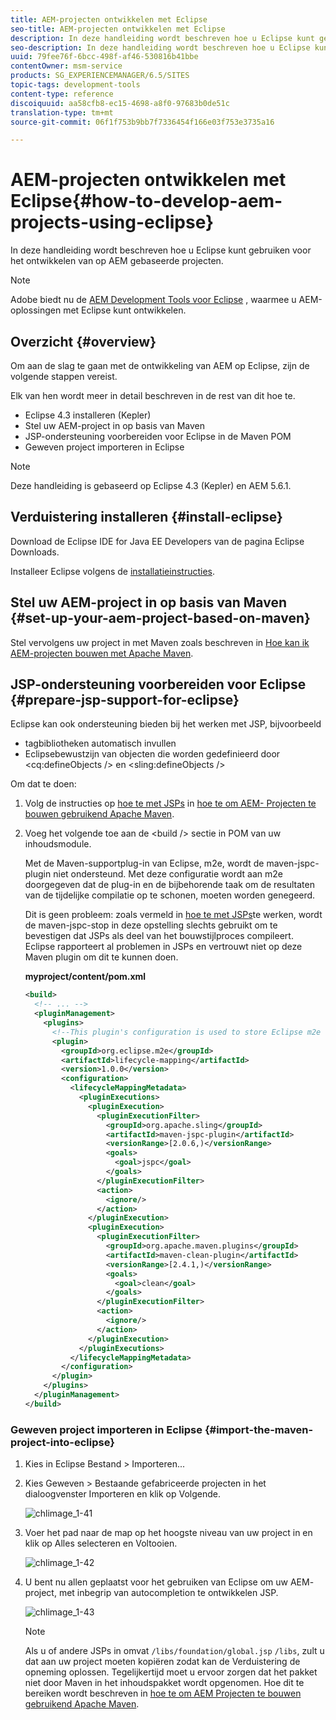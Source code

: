 ```yaml
---
title: AEM-projecten ontwikkelen met Eclipse
seo-title: AEM-projecten ontwikkelen met Eclipse
description: In deze handleiding wordt beschreven hoe u Eclipse kunt gebruiken voor het ontwikkelen van op AEM gebaseerde projecten
seo-description: In deze handleiding wordt beschreven hoe u Eclipse kunt gebruiken voor het ontwikkelen van op AEM gebaseerde projecten
uuid: 79fee76f-6bcc-498f-af46-530816b41bbe
contentOwner: msm-service
products: SG_EXPERIENCEMANAGER/6.5/SITES
topic-tags: development-tools
content-type: reference
discoiquuid: aa58cfb8-ec15-4698-a8f0-97683b0de51c
translation-type: tm+mt
source-git-commit: 06f1f753b9bb7f7336454f166e03f753e3735a16

---
```



# AEM-projecten ontwikkelen met Eclipse{#how-to-develop-aem-projects-using-eclipse}

In deze handleiding wordt beschreven hoe u Eclipse kunt gebruiken voor het ontwikkelen van op AEM gebaseerde projecten.

>[!NOTE]
>
>Adobe biedt nu de [AEM Development Tools voor Eclipse](/help/sites-developing/aem-eclipse.md) , waarmee u AEM-oplossingen met Eclipse kunt ontwikkelen.

## Overzicht {#overview}

Om aan de slag te gaan met de ontwikkeling van AEM op Eclipse, zijn de volgende stappen vereist.

Elk van hen wordt meer in detail beschreven in de rest van dit hoe te.

* Eclipse 4.3 installeren (Kepler)
* Stel uw AEM-project in op basis van Maven
* JSP-ondersteuning voorbereiden voor Eclipse in de Maven POM
* Geweven project importeren in Eclipse

>[!NOTE]
>
>Deze handleiding is gebaseerd op Eclipse 4.3 (Kepler) en AEM 5.6.1.

## Verduistering installeren {#install-eclipse}

Download de Eclipse IDE for Java EE Developers van de pagina [](https://www.eclipse.org/downloads/)Eclipse Downloads.

Installeer Eclipse volgens de [installatieinstructies](https://wiki.eclipse.org/Eclipse/Installation).

## Stel uw AEM-project in op basis van Maven {#set-up-your-aem-project-based-on-maven}

Stel vervolgens uw project in met Maven zoals beschreven in [Hoe kan ik AEM-projecten bouwen met Apache Maven](/help/sites-developing/ht-projects-maven.md).

## JSP-ondersteuning voorbereiden voor Eclipse {#prepare-jsp-support-for-eclipse}

Eclipse kan ook ondersteuning bieden bij het werken met JSP, bijvoorbeeld

* tagbibliotheken automatisch invullen
* Eclipsebewustzijn van objecten die worden gedefinieerd door &lt;cq:defineObjects /> en &lt;sling:defineObjects />

Om dat te doen:

1. Volg de instructies op [hoe te met JSPs](/help/sites-developing/ht-projects-maven.md#how-to-work-with-jsps) in [hoe te om AEM- Projecten te bouwen gebruikend Apache Maven](/help/sites-developing/ht-projects-maven.md).
1. Voeg het volgende toe aan de &lt;build /> sectie in POM van uw inhoudsmodule.

   Met de Maven-supportplug-in van Eclipse, m2e, wordt de maven-jspc-plugin niet ondersteund. Met deze configuratie wordt aan m2e doorgegeven dat de plug-in en de bijbehorende taak om de resultaten van de tijdelijke compilatie op te schonen, moeten worden genegeerd.

   Dit is geen probleem: zoals vermeld in [hoe te met JSPs](/help/sites-developing/ht-projects-maven.md#how-to-work-with-jsps)te werken, wordt de maven-jspc-stop in deze opstelling slechts gebruikt om te bevestigen dat JSPs als deel van het bouwstijlproces compileert. Eclipse rapporteert al problemen in JSPs en vertrouwt niet op deze Maven plugin om dit te kunnen doen.

   **myproject/content/pom.xml**

   ```xml
   <build>
     <!-- ... -->
     <pluginManagement>
       <plugins>
         <!--This plugin's configuration is used to store Eclipse m2e settings only. It has no influence on the Maven build itself.-->
         <plugin>
           <groupId>org.eclipse.m2e</groupId>
           <artifactId>lifecycle-mapping</artifactId>
           <version>1.0.0</version>
           <configuration>
             <lifecycleMappingMetadata>
               <pluginExecutions>
                 <pluginExecution>
                   <pluginExecutionFilter>
                     <groupId>org.apache.sling</groupId>
                     <artifactId>maven-jspc-plugin</artifactId>
                     <versionRange>[2.0.6,)</versionRange>
                     <goals>
                       <goal>jspc</goal>
                     </goals>
                   </pluginExecutionFilter>
                   <action>
                     <ignore/>
                   </action>
                 </pluginExecution>
                 <pluginExecution>
                   <pluginExecutionFilter>
                     <groupId>org.apache.maven.plugins</groupId>
                     <artifactId>maven-clean-plugin</artifactId>
                     <versionRange>[2.4.1,)</versionRange>
                     <goals>
                       <goal>clean</goal>
                     </goals>
                   </pluginExecutionFilter>
                   <action>
                     <ignore/>
                   </action>
                 </pluginExecution>
               </pluginExecutions>
             </lifecycleMappingMetadata>
           </configuration>
         </plugin>
       </plugins>
     </pluginManagement>
   </build>
   ```

### Geweven project importeren in Eclipse {#import-the-maven-project-into-eclipse}

1. Kies in Eclipse Bestand > Importeren...
1. Kies Geweven > Bestaande gefabriceerde projecten in het dialoogvenster Importeren en klik op Volgende.

   ![chlimage_1-41](assets/chlimage_1-41a.png)

1. Voer het pad naar de map op het hoogste niveau van uw project in en klik op Alles selecteren en Voltooien.

   ![chlimage_1-42](assets/chlimage_1-42a.png)

1. U bent nu allen geplaatst voor het gebruiken van Eclipse om uw AEM- project, met inbegrip van autocompletion te ontwikkelen JSP.

   ![chlimage_1-43](assets/chlimage_1-43a.png)

   >[!NOTE]
   >
   >Als u of andere JSPs in omvat `/libs/foundation/global.jsp` `/libs`, zult u dat aan uw project moeten kopiëren zodat kan de Verduistering de opneming oplossen. Tegelijkertijd moet u ervoor zorgen dat het pakket niet door Maven in het inhoudspakket wordt opgenomen. Hoe dit te bereiken wordt beschreven in [hoe te om AEM Projecten te bouwen gebruikend Apache Maven](/help/sites-developing/ht-projects-maven.md).

